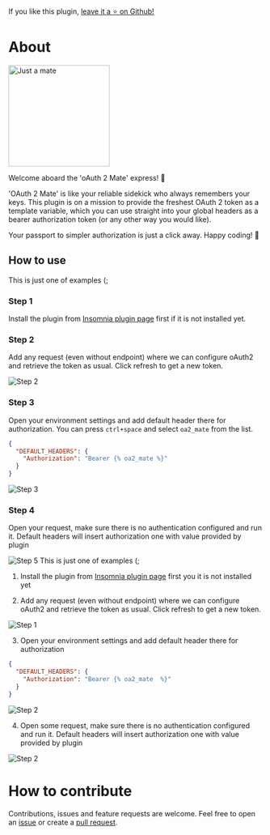 ﻿If you like this plugin, [leave it a :star: on Github!](https://github.com/NickRimmer/insomnia-plugin-oa2-mate)

# About
<img src="npm/content/oa2-mate-icon-medium.jpg" alt="Just a mate" width="200" height="200">

Welcome aboard the 'oAuth 2 Mate' express! 🚀

'OAuth 2 Mate' is like your reliable sidekick who always remembers your keys. This plugin is on a mission to provide the freshest OAuth 2 token as a template variable, which you can use straight into your global headers as a bearer authorization token (or any other way you would like).

Your passport to simpler authorization is just a click away. Happy coding! 🎉

## How to use
This is just one of examples (;

### Step 1
Install the plugin from [Insomnia plugin page]([Title](https://insomnia.rest/plugins/insomnia-plugin-oa2-mate)) first if it is not installed yet.

### Step 2
Add any request (even without endpoint) where we can configure oAuth2 and retrieve the token as usual. Click refresh to get a new token.  

<img src="npm/content/how-to-1.jpg" alt="Step 2">

### Step 3
Open your environment settings and add default header there for authorization. You can press `ctrl+space` and select `oa2_mate` from the list. 

```json
{
  "DEFAULT_HEADERS": {
    "Authorization": "Bearer {% oa2_mate %}"
  }
}
```
<img src="npm/content/how-to-2.jpg" alt="Step 3">

### Step 4
Open your request, make sure there is no authentication configured and run it. Default headers will insert authorization one with value provided by plugin

<img src="npm/content/how-to-3.jpg" alt="Step 5">
This is just one of examples (;

1. Install the plugin from [Insomnia plugin page]([Title](https://insomnia.rest/plugins/insomnia-plugin-oa2-mate)) first you it is not installed yet  

2. Add any request (even without endpoint) where we can configure oAuth2 and retrieve the token as usual. Click refresh to get a new token.  

<img src="npm/content/how-to-1.jpg" alt="Step 1">

3. Open your environment settings and add default header there for authorization

```json
{
  "DEFAULT_HEADERS": {
    "Authorization": "Bearer {% oa2_mate  %}"
  }
}
```
<img src="npm/content/how-to-2.jpg" alt="Step 2">

4. Open some request, make sure there is no authentication configured and run it. Default headers will insert authorization one with value provided by plugin

<img src="npm/content/how-to-3.jpg" alt="Step 2">


# How to contribute

Contributions, issues and feature requests are welcome. Feel free to open
an [issue](https://github.com/NickRimmer/insomnia-plugin-oa2-mate/issues) or create
a [pull request](https://github.com/NickRimmer/insomnia-plugin-oa2-mate/pulls).
